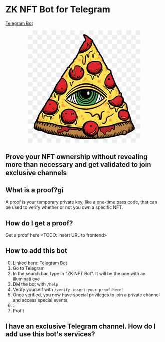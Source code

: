 # ZK NFT Bot for Telegram
[Telegram Bot](https://t.me/zknft_bot)

<p align="center">
  <img src="assets/illuminati-pizza-logo.png">
</p>

## Prove your NFT ownership without revealing more than necessary and get validated to join exclusive channels

## What is a proof?gi
A proof is your temporary private key, like a one-time pass code, that can be used to verify whether or not you own a specific NFT.

## How do I get a proof?
Get a proof here <TODO: insert URL to frontend>

## How to add this bot
0. Linked here: [Telegram Bot](https://t.me/zknft_bot)
1. Go to Telegram
2. In the search bar, type in "ZK NFT Bot". It will be the one with an illuminati eye
3. DM the bot with `/help`
4. Verify yourself with `/verify insert-your-proof-here'`
5. Once verified, you now have special privileges to join a private channel and access special events.
6. ...
7. Profit

## I have an exclusive Telegram channel. How do I add use this bot's services?
<TODO>
